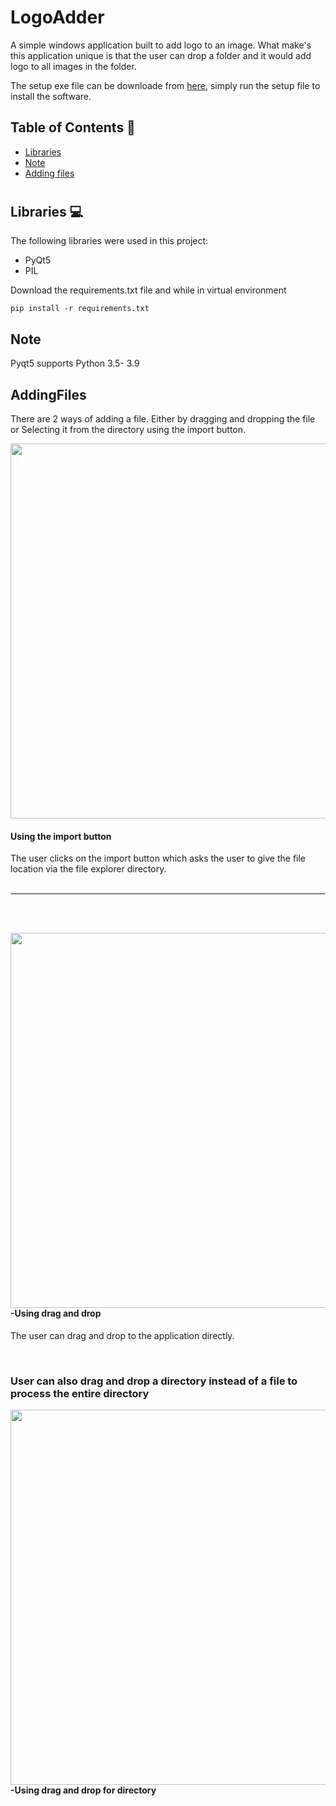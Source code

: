 #  LogoAdder

A simple windows application built to add logo to an image. What make's this application unique is that the user can drop a folder and it would add logo to all images in the folder.

 The setup exe file can be downloade from [here](https://drive.google.com/file/d/1ruk_XsDJcKzAXf4dsd1MHLYzYMK7UAZL/view?usp=sharing), simply run the setup file to install the software.

## Table of Contents 📘
* [Libraries](#libraries)
* [Note](#Note)
* [Adding files](#AddingFiles)

# <a name="libraries"></a>
## Libraries 💻
The following libraries were used in this project:
* PyQt5
* PIL

Download the requirements.txt file and while in virtual environment
```
pip install -r requirements.txt
```
## Note
Pyqt5 supports Python 3.5- 3.9

## AddingFiles
There are 2 ways of adding a file. Either by dragging and dropping the file or Selecting it from the directory using the import button.
<br>
<p>
 <img src="https://github.com/abubakar20-02/LogoAdder-GUI-interface/blob/master/gif/Import%20images.gif" align= left; width= 600;>
 <h4>Using the import button</h4>
 The user clicks on the import button which asks the user to give the file location via the file explorer directory.
  <br clear="left"/>
  <br><hr><br><br>
</p>

<p>
 <img align= right width= 600 src="https://github.com/abubakar20-02/LogoAdder-GUI-interface/blob/master/gif/DragAndDropLogo.gif">
<h4>  -Using drag and drop</h4></pre>
The user can drag and drop to the application directly.</pre>
 <br clear="right"/>
</p>
<br clear="left"/>
  <h3>User can also drag and drop a directory instead of a file to process the entire directory</h3>
<p>
  <img align = left width = 600 src="https://github.com/abubakar20-02/LogoAdder-GUI-interface/blob/master/gif/DragAndDropFile.gif">
  <h4>-Using drag and drop for directory</h4>
  <br clear="left"/>
</p>

